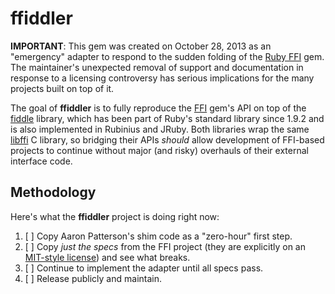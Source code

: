 ffiddler
========

**IMPORTANT**: This gem was created on October 28, 2013 as an "emergency" adapter to respond to the sudden folding of the [Ruby FFI][FFI] gem. The maintainer's unexpected removal of support and documentation in response to a licensing controversy has serious implications for the many projects built on top of it.

The goal of **ffiddler** is to fully reproduce the [FFI] gem's API on top of the [fiddle] library, which has been part of Ruby's standard library since 1.9.2 and is also implemented in Rubinius and JRuby. Both libraries wrap the same [libffi] C library, so bridging their APIs *should* allow development of FFI-based projects to continue without major (and risky) overhauls of their external interface code.


Methodology
-----------
Here's what the **ffiddler** project is doing right now:

1. [ ] Copy Aaron Patterson's shim code as a "zero-hour" first step.
2. [ ] Copy *just the specs* from the FFI project (they are explicitly on an [MIT-style license][speclicense]) and see what breaks.
3. [ ] Continue to implement the adapter until all specs pass.
4. [ ] Release publicly and maintain.


[FFI]:https://github.com/ffi/ffi
[fiddle]: http://ruby-doc.org/stdlib-2.0.0/libdoc/fiddle/rdoc/Fiddle.html
[libffi]: http://sourceware.org/libffi/
[speclicense]: https://github.com/ffi/ffi/blob/master/LICENSE.SPECS
